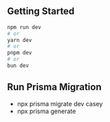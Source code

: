 ## Getting Started

```bash
npm run dev
# or
yarn dev
# or
pnpm dev
# or
bun dev
```

## Run Prisma Migration

- npx prisma migrate dev casey
- npx prisma generate
